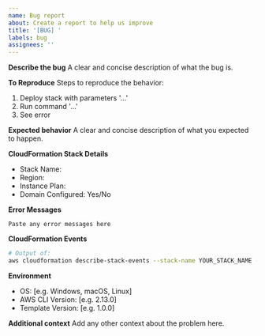 ```yaml
---
name: Bug report
about: Create a report to help us improve
title: '[BUG] '
labels: bug
assignees: ''
---
```


**Describe the bug**
A clear and concise description of what the bug is.

**To Reproduce**
Steps to reproduce the behavior:
1. Deploy stack with parameters '...'
2. Run command '...'
3. See error

**Expected behavior**
A clear and concise description of what you expected to happen.

**CloudFormation Stack Details**
- Stack Name: 
- Region: 
- Instance Plan: 
- Domain Configured: Yes/No

**Error Messages**
```
Paste any error messages here
```

**CloudFormation Events**
```bash
# Output of:
aws cloudformation describe-stack-events --stack-name YOUR_STACK_NAME --region us-east-1
```

**Environment**
- OS: [e.g. Windows, macOS, Linux]
- AWS CLI Version: [e.g. 2.13.0]
- Template Version: [e.g. 1.0.0]

**Additional context**
Add any other context about the problem here.

